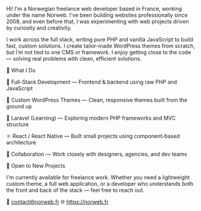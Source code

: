 Hi! I'm a Norwegian freelance web developer based in France, working under the name Norweb. I've been building websites professionally since 2008, and even before that, I was experimenting with web projects driven by curiosity and creativity.

I work across the full stack, writing pure PHP and vanilla JavaScript to build fast, custom solutions. I create tailor-made WordPress themes from scratch, but I’m not tied to one CMS or framework. I enjoy getting close to the code — solving real problems with clean, efficient solutions.

💼 What I Do

🧱 Full-Stack Development — Frontend & backend using raw PHP and JavaScript

🎨 Custom WordPress Themes — Clean, responsive themes built from the ground up

🧠 Laravel (Learning) — Exploring modern PHP frameworks and MVC structure

⚛️ React / React Native — Built small projects using component-based architecture

🤝 Collaboration — Work closely with designers, agencies, and dev teams

🚀 Open to New Projects

I'm currently available for freelance work. Whether you need a lightweight custom theme, a full web application, or a developer who understands both the front and back of the stack — feel free to reach out.

📧 contact@norweb.fr 
🌐 https://norweb.fr

<!---
Morten-Henning/Morten-Henning is a ✨ special ✨ repository because its `README.md` (this file) appears on your GitHub profile.
You can click the Preview link to take a look at your changes.
--->
